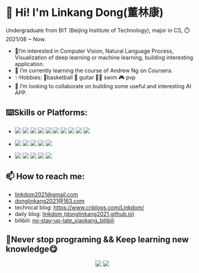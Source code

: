 # :wave: Hi! I'm Linkang Dong(董林康)

Undergraduate from BIT (Beijing Institute of Technology), major in CS, ⏱️ 2021/08 ~ Now.

+ 👀I’m interested in Computer Vision, Natural Language Process, Visualization of deep learning or machine learning, building interesting application.
+ 🌱 I’m currently learning the course of Andrew Ng on Coursera.
+ ✨Hobbies: :basketball:basketball :guitar: guitar :swimming_man: swim :video_game: pvp
+ 💞️ I’m looking to collaborate on building some useful and interesting AI APP.


## :keyboard:Skills or Platforms: 

- ![](https://img.shields.io/badge/-C-A8B9CC?style=flat-square&logo=C&logoColor=FFFFFF)
![](https://img.shields.io/badge/-C++-00599C?style=flat-square&logo=cplusplus&logoColor=FFFFFF)
![](https://img.shields.io/badge/-Java-c83aaa?style=flat-square&logo=java&logoColor=FFFFFF)
![](https://img.shields.io/badge/-Kotlin-7F52FF?style=flat-square&logo=kotlin&logoColor=FFFFFF)
![](https://img.shields.io/badge/-JavaScript-F7DF1E?style=flat-square&logo=javascript&logoColor=FFFFFF)
![](https://img.shields.io/badge/-MySQL-4479A1?style=flat-square&logo=mysql&logoColor=FFFFFF)
![](https://img.shields.io/badge/-Python-3776AB?style=flat-square&logo=python&logoColor=FFFFFF)
![](https://img.shields.io/badge/-Matlab-3776AB?style=flat-square&logoColor=FFFFFF)
![](https://img.shields.io/badge/-Pytorch-EE4C2C?style=flat-square&logo=pytorch&logoColor=FFFFFF)
![](https://img.shields.io/badge/-OpenCV-5C3EE8?style=flat-square&logo=opencv&logoColor=FFFFFF)
 
- ![](https://img.shields.io/badge/-Intellij_IDEA-000000?style=flat-square&logo=intellijidea&logoColor=FFFFFF)
![](https://img.shields.io/badge/-Android_Studio-3DDC84?style=flat-square&logo=androidstudio&logoColor=FFFFFF)
![](https://img.shields.io/badge/-VSCode-007ACC?style=flat-square&logo=visualstudiocode&logoColor=FFFFFF)
![](https://img.shields.io/badge/-Jupyter-F37626?style=flat-square&logo=jupyter&logoColor=FFFFFF)
![](https://img.shields.io/badge/-ChatGPT-412991?style=flat-square&logo=openai&logoColor=FFFFFF)

- ![](https://img.shields.io/badge/-Win10-0078D6?style=flat-square&logo=windows&logoColor=FFFFFF)
![](https://img.shields.io/badge/-Linux-FCC624?style=flat-square&logo=linux&logoColor=FFFFFF)
![](https://img.shields.io/badge/Huawei-nova8pro-f5010c?style=flat-square&logo=huawei&logoColor=ffffff)
![](https://img.shields.io/badge/Lenovo-XiaoXinPro_14-E2231A?style=flat-square&logo=lenovo&logoColor=ffffff)
[![](https://img.shields.io/badge/Steam-171a21?style=flat-square&logo=steam&logoColor=ffffff)](https://steamcommunity.com/profiles/76561199203296493/)


## 📫 How to reach me: 
  + linkdom2021@gmail.com
  + donglinkang2021@163.com
  + technical blog: https://www.cnblogs.com/Linkdom/
  + daily blog: [linkdom (donglinkang2021.github.io)](https://donglinkang2021.github.io/linkdom.github.io/)
  + bilibili: [no-stay-up-late_xiaokang_bilibili](https://space.bilibili.com/531177225)

## 🥺Never stop programing && Keep learning new knowledge😋

<html>

<div align="center"> 
	<img src="https://github-readme-stats.vercel.app/api?username=donglinkang2021&show_icons=true&theme=transparent" />
	<img src="https://github-readme-stats.vercel.app/api/top-langs/?username=donglinkang2021&hide=html&theme=transparent" />
</div>

</html>



